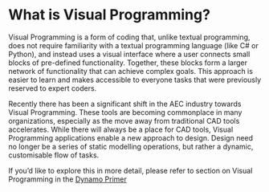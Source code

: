 # What is Visual Programming?

Visual Programming is a form of coding that, unlike textual programming, does not require familiarity with a textual programming language (like C# or Python), and instead uses a visual interface where a user connects small blocks of pre-defined functionality. Together, these blocks form a larger network of functionality that can achieve complex goals. This approach is easier to learn and makes accessible to everyone tasks that were previously reserved to expert coders.  

 
Recently there has been a significant shift in the AEC industry towards Visual Programming. These tools are becoming commonplace in many organizations, especially as the move away from traditional CAD tools accelerates. While there will always be a place for CAD tools, Visual Programming applications enable a new approach to design. Design need no longer be a series of static modelling operations, but rather a dynamic, customisable flow of tasks. 

 
If you’d like to explore this in more detail, please refer to section on Visual Programming in the [Dynamo Primer]( http://primer.dynamobim.org/01_Introduction/1-1_what_is_visual_programming.html)
